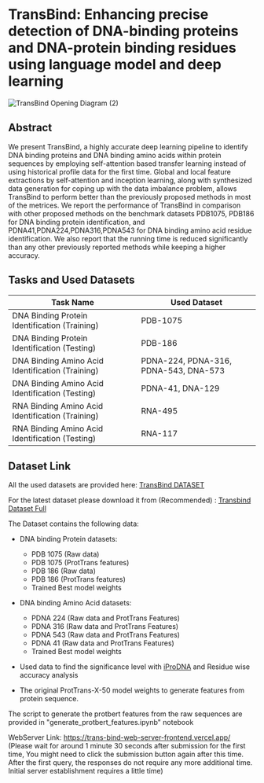 
# TransBind: Enhancing precise detection of DNA-binding proteins and DNA-protein binding residues using language model and deep learning



![TransBind Opening Diagram (2)](https://github.com/user-attachments/assets/0b948185-ae29-46d9-9ad6-779a0ac9e6b7)







## Abstract

We present TransBind, a highly accurate deep learning pipeline to identify DNA binding proteins and DNA binding amino acids within protein sequences by employing self-attention based transfer learning instead of using historical profile data for the first time. Global and local feature extractions by self-attention and inception learning, along with synthesized data generation for coping up with the data imbalance problem, allows TransBind to perform better than the previously proposed methods in most of the metrices. We report the performance of TransBind in comparison with other proposed methods on the benchmark datasets PDB1075, PDB186 for DNA binding protein identification, and PDNA41,PDNA224,PDNA316,PDNA543 for DNA binding amino acid residue identification. We also report that the running time is reduced significantly than any other previously reported methods while keeping a higher accuracy. 


## Tasks and Used Datasets

| Task Name                                   | Used Dataset                                |
| ------------------------------------------- | ------------------------------------------- |
| DNA Binding Protein Identification (Training)  | PDB-1075                                    |
| DNA Binding Protein Identification (Testing)   | PDB-186                                     |
| DNA Binding Amino Acid Identification (Training) | PDNA-224, PDNA-316, PDNA-543, DNA-573       |
| DNA Binding Amino Acid Identification (Testing)  | PDNA-41, DNA-129                            |
| RNA Binding Amino Acid Identification (Training) | RNA-495                                     |
| RNA Binding Amino Acid Identification (Testing)  | RNA-117   



## Dataset Link

All the used datasets are provided here:
[TransBind DATASET](https://drive.google.com/drive/folders/13dZsgurLKU8wR0YVdfzMX_GImqkqxgCW?usp=sharing)


For the latest dataset please download it from (Recommended) :
[Transbind Dataset Full](https://zenodo.org/records/10215073)


The Dataset contains the following data:

- DNA binding Protein datasets:
    - PDB 1075 (Raw data)
    - PDB 1075 (ProtTrans features)
    - PDB 186 (Raw data)
    - PDB 186 (ProtTrans features)
    - Trained Best model weights

- DNA binding Amino Acid datasets:
    - PDNA 224 (Raw data and ProtTrans Features)
    - PDNA 316 (Raw data and ProtTrans Features)
    - PDNA 543 (Raw data and ProtTrans Features)
    - PDNA 41 (Raw data and ProtTrans Features)
    - Trained Best model weights
- Used data to find the significance level with [iProDNA](https://pubmed.ncbi.nlm.nih.gov/31881828/) and Residue wise accuracy analysis
- The original ProtTrans-X-50 model weights to generate features from protein sequence.


The script to generate the protbert features from the raw sequences are provided in "generate_protbert_features.ipynb" notebook

WebServer Link: https://trans-bind-web-server-frontend.vercel.app/
(Please wait for around 1 minute 30 seconds after submission for the first time, You might need to click the submission button again after this time. After the first query, the responses do not require any more additional time. Initial server establishment requires a little time)







